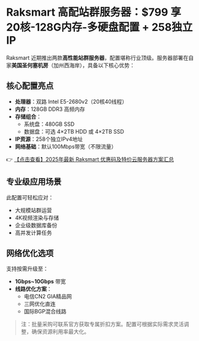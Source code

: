 # Raksmart 高配站群服务器：$799 享 20核-128G内存-多硬盘配置 + 258独立IP

Raksmart 近期推出两款**高性能站群服务器**，配置堪称行业顶级。服务器部署在自家**美国圣何塞机房**（加州西海岸），具备以下核心优势：

## 核心配置亮点
- **处理器**：双路 Intel E5-2680v2（20核40线程）
- **内存**：128GB DDR3 高频内存
- **存储组合**：
  - 系统盘：480GB SSD
  - 数据盘：可选 4×2TB HDD 或 4×2TB SSD
- **IP资源**：258个独立IPv4地址
- **网络基础**：默认100Mbps带宽（不限流量）

👉 [【点击查看】2025年最新 Raksmart 优惠码及特价云服务器方案汇总](https://bit.ly/raksmart)

## 专业级应用场景
此配置可轻松应对：
- 大规模站群运营
- 4K视频渲染与存储
- 企业级数据库备份
- 高并发计算任务

## 网络优化选项
支持按需升级至：
- **1Gbps~10Gbps** 带宽
- **线路优化方案**：
  - 电信CN2 GIA精品网
  - 三网优化直连
  - 国际BGP混合线路

> 注：批量采购可联系官方获取专属折扣方案。配置可根据实际需求灵活调整，确保资源利用率最大化。